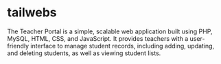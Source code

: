 # tailwebs
The Teacher Portal is a simple, scalable web application built using PHP, MySQL, HTML, CSS, and JavaScript. It provides teachers with a user-friendly interface to manage student records, including adding, updating, and deleting students, as well as viewing student lists.
